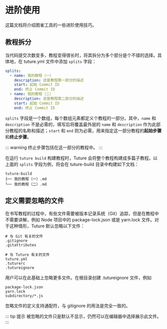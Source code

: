 # 进阶使用

这篇文档将介绍图雀工具的一些进阶使用技巧。

## 教程拆分

当代码提交次数变多，教程变得很长时，将其拆分为多个部分是个不错的选择。具体地，在 tuture.yml 文件中添加 `splits` 字段：

```yaml
splits:
  - name: 我的教程（一）
    description: 这是教程第一部分的描述
    start: 起始 Commit ID
    end: 终止 Commit ID
  - name: 我的教程（二）
    description: 这是教程第二部分的描述
    start: 起始 Commit ID
    end: 终止 Commit ID
```

`splits` 字段是一个数组，每个数组元素都定义个教程的一部分。其中，`name` 和 `description` 不是必需的，填写后将覆盖最外层的 `name` 和 `description` 作为此部分教程的名称和描述；`start` 和 `end` 则为必需，用来指定这一部分教程的**起始步骤**和**终止步骤**。

::: warning
终止步骤包括在这一部分的教程中。
:::

在运行 `tuture build` 构建教程时，Tuture 会将整个教程构建成多篇子教程。以上面的 `splits` 字段为例，将会在 tuture-build 目录中构建如下文档：

```
tuture-build
├── 我的教程（一）.md
└── 我的教程（二）.md
```

## 定义需要忽略的文件

在书写教程的过程中，有些文件需要被版本记录系统（Git）追踪，但是在教程中不需要讲解，例如 Node 项目中的 package-lock.json 或是 yarn.lock 文件。对于这种情形，Tuture 默认忽略以下文件：

```
# 与 Git 有关的文件
.gitignore
.gitattributes

# 与 Tuture 有关的文件
tuture.yml
.tuturerc
.tutureignore
```

用户可以在此基础上忽略更多文件。在根目录创建 .tutureignore 文件，例如

```
package-lock.json
yarn.lock
subdirectory/*.js
```

忽略文件的定义支持通配符，与 gitignore 的用法是完全一致的。

::: tip 提示
被忽略的文件只是默认不显示，仍然可以在编辑器中选择展示此文件。
:::